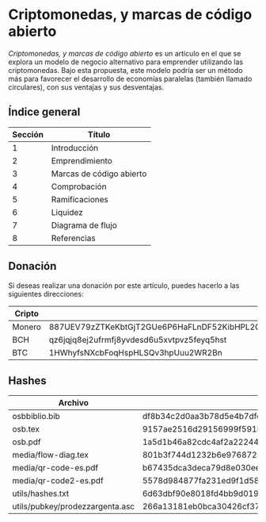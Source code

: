 # Criptomonedas, y marcas de código abierto

_Criptomonedas, y marcas de código abierto_ es un artículo en el que se explora un modelo de negocio alternativo para emprender utilizando las criptomonedas. Bajo esta propuesta, este modelo podría ser un método más para favorecer el desarrollo de economías paralelas (también llamado circulares), con sus ventajas y sus desventajas.

## Índice general
Sección | Título
--- | --- 
1 | Introducción
2 | Emprendimiento
3 | Marcas de código abierto
4 | Comprobación
5 | Ramificaciones
6 | Liquidez
7 | Diagrama de flujo
8 | Referencias

## Donación

Si deseas realizar una donación por este artículo, puedes hacerlo a las siguientes direcciones:

Cripto | Dirección
--- | --- 
Monero | 887UEV79zZTKeKbtGjT2GUe6P6HaFLnDF52KibHPL2CyZUpisgA2EyNanJhLXRfoJW6FNhXQ7sdh9SEK8YXu7ZX8JKLYADh
BCH | qz6jqjq8ej2ufrmfj8yvdesd6u5xvtpvz5feyq5hst
BTC | 1HWhyfsNXcbFoqHspHLSQv3hpUuu2WR2Bn

## Hashes

Archivo | SHA-256
--- | --- 
osbbiblio.bib | df8b34c2d0aa3b78d5e4b7dfc75a0b14710a3d72f1860fbca31b8f1b90c48917
osb.tex | 9157ae2516d29156999f591ba05ef120982f2a893d527272edf4d8db7f07b086
osb.pdf | 1a5d1b46a82cdc4af2a222449d0882b1edef578b4b937bc4695040d06463de64
media/flow-diag.tex | 801b3f744d1232b6e9768728c16a22eae7111a73024a849ca8d7b8d441b6ff2b
media/qr-code-es.pdf | b67435dca3deca79d8e030ee3863b8f515a69dcab7e1623a70699e579795faa7
media/qr-code2-es.pdf | 5578d984877fa231ed9f1d58e75ae38c3a3a1e7c84ce440a67b65169b811b39a
utils/hashes.txt | 6d63dbf90e8018fd4bb9d0196a67cd65db238b40e433eb63c0717c95adca8cad
utils/pubkey/prodezzargenta.asc | 266a13181eb0bca30426cf376df68dfb1663ff35b6d9b4b88f43f1f202c5ab8e

